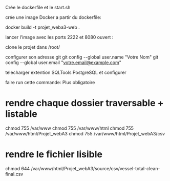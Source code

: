 Crée le dockerfile et le start.sh 

crée une image Docker a partir du dockerfile:

 docker build -t projet_weba3-web .

lancer l'image avec les ports 2222 et 8080 ouvert :



clone le projet dans /root/

configurer son adresse git 
git config --global user.name "Votre Nom"
git config --global user.email "votre.email@example.com"

telecharger extention SQLTools PostgreSQL et configurer


faire run cette commande: Plus obligatoire

# rendre chaque dossier traversable + listable
chmod 755 /var/www
chmod 755 /var/www/html
chmod 755 /var/www/html/Projet_webA3
chmod 755 /var/www/html/Projet_webA3/csv

# rendre le fichier lisible
chmod 644 /var/www/html/Projet_webA3/source/csv/vessel-total-clean-final.csv



